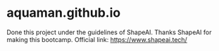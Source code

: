 # aquaman.github.io

Done this project under the guidelines of ShapeAI. 
Thanks ShapeAI for making this bootcamp.
Official link: https://www.shapeai.tech/
